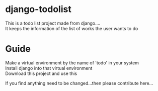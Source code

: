 # django-todolist
This is a todo list project made from django....<br/>
It keeps the information of the list of works the user wants to do<br/>

# Guide
Make a virtual environment by the name of 'todo' in your system<br/>
Install django into that virtual environment<br/>
Download this project and use this<br/>

If you find anything need to be changed...then please contribute here...
